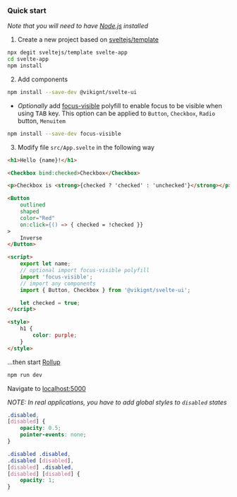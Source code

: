 ### Quick start

*Note that you will need to have [Node.js](https://nodejs.org) installed*

1. Create a new project based on [sveltejs/template](https://github.com/sveltejs/template)

```bash
npx degit sveltejs/template svelte-app
cd svelte-app
npm install
```

2. Add components

```bash
npm install --save-dev @vikignt/svelte-ui
```

* *Optionally* add [focus-visible](https://github.com/WICG/focus-visible) polyfill to enable focus to be visible when using <kbd>TAB</kbd> key. This option can be applied to `Button`, `Checkbox`, `Radio` button, `Menuitem`

```bash
npm install --save-dev focus-visible
```

3. Modify file `src/App.svelte` in the following way

```html
<h1>Hello {name}!</h1>

<Checkbox bind:checked>Checkbox</Checkbox>

<p>Checkbox is <strong>{checked ? 'checked' : 'unchecked'}</strong></p>

<Button
    outlined
    shaped
    color="Red"
    on:click={() => { checked = !checked }}
>
    Inverse
</Button>

<script>
    export let name;
    // optional import focus-visible polyfill
    import 'focus-visible';
    // import any components
    import { Button, Checkbox } from '@vikignt/svelte-ui';

    let checked = true;
</script>

<style>
    h1 {
        color: purple;
    }
</style>
```

...then start [Rollup](https://rollupjs.org/)

```bash
npm run dev
```

Navigate to [localhost:5000](http://localhost:5000)

_NOTE: In real applications, you have to add global styles to `disabled` states_

```css
.disabled,
[disabled] {
	opacity: 0.5;
	pointer-events: none;
}

.disabled .disabled,
.disabled [disabled],
[disabled] .disabled,
[disabled] [disabled] {
	opacity: 1;
}
```
